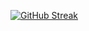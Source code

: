 [![GitHub Streak](https://streak-stats.demolab.com/?user=EgorChernov37)](https://git.io/streak-stats)
